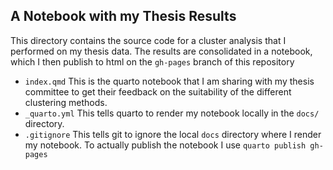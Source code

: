 ## A Notebook with my Thesis Results

This directory contains the source code for a cluster analysis that I performed on my thesis data. The results are consolidated in a notebook, which I then publish to html on the `gh-pages` branch of this repository

-  `index.qmd`
This is the quarto notebook that I am sharing with my thesis committee to get their feedback on the suitability of the different clustering methods.
-  `_quarto.yml`
This tells quarto to render my notebook locally in the `docs/` directory.
-  `.gitignore`
This tells git to ignore the local `docs` directory where I render my notebook. To actually publish the notebook I use `quarto publish gh-pages`
